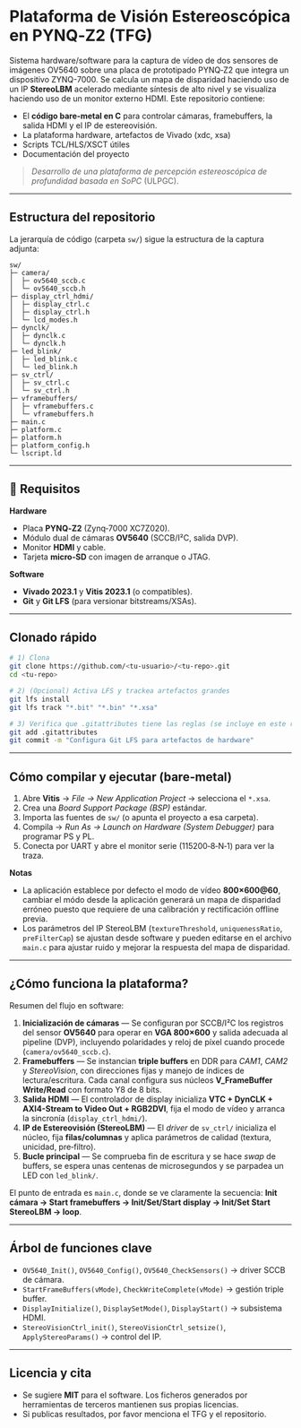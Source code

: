 # Plataforma de Visión Estereoscópica en PYNQ‑Z2 (TFG)

Sistema hardware/software para la captura de vídeo de dos sensores de imágenes OV5640 sobre una placa de prototipado PYNQ‑Z2 que integra un dispositivo ZYNQ-7000.
Se calcula un mapa de disparidad haciendo uso de un IP **StereoLBM** acelerado mediante síntesis de alto nivel y se visualiza haciendo uso de un monitor externo HDMI. Este repositorio contiene:
- El **código bare‑metal en C** para controlar cámaras, framebuffers, la salida HDMI y el IP de estereovisión.
- La plataforma hardware, artefactos de Vivado (xdc, xsa)
- Scripts TCL/HLS/XSCT útiles
- Documentación del proyecto

> *Desarrollo de una plataforma de percepción estereoscópica de profundidad basada en SoPC* (ULPGC).

---

## Estructura del repositorio

La jerarquía de código (carpeta `sw/`) sigue la estructura de la captura adjunta:

```
sw/
├─ camera/
│  ├─ ov5640_sccb.c
│  └─ ov5640_sccb.h
├─ display_ctrl_hdmi/
│  ├─ display_ctrl.c
│  ├─ display_ctrl.h
│  └─ lcd_modes.h
├─ dynclk/
│  ├─ dynclk.c
│  └─ dynclk.h
├─ led_blink/
│  ├─ led_blink.c
│  └─ led_blink.h
├─ sv_ctrl/
│  ├─ sv_ctrl.c
│  └─ sv_ctrl.h
├─ vframebuffers/
│  ├─ vframebuffers.c
│  └─ vframebuffers.h
├─ main.c
├─ platform.c
├─ platform.h
├─ platform_config.h 
└─ lscript.ld
```

---

## 🧰 Requisitos

**Hardware**
- Placa **PYNQ‑Z2** (Zynq‑7000 XC7Z020).
- Módulo dual de cámaras **OV5640** (SCCB/I²C, salida DVP).
- Monitor **HDMI** y cable.
- Tarjeta **micro‑SD** con imagen de arranque o JTAG.

**Software**
- **Vivado 2023.1** y **Vitis 2023.1** (o compatibles).
- **Git** y **Git LFS** (para versionar bitstreams/XSAs).

---

## Clonado rápido

```bash
# 1) Clona
git clone https://github.com/<tu-usuario>/<tu-repo>.git
cd <tu-repo>

# 2) (Opcional) Activa LFS y trackea artefactos grandes
git lfs install
git lfs track "*.bit" "*.bin" "*.xsa"

# 3) Verifica que .gitattributes tiene las reglas (se incluye en este repo)
git add .gitattributes
git commit -m "Configura Git LFS para artefactos de hardware"
```

---

## Cómo compilar y ejecutar (bare‑metal)

1. Abre **Vitis** → *File → New Application Project* → selecciona el `*.xsa`.
2. Crea una *Board Support Package (BSP)* estándar.
3. Importa las fuentes de `sw/` (o apunta el proyecto a esa carpeta).
4. Compila → *Run As → Launch on Hardware (System Debugger)* para programar PS y PL.
5. Conecta por UART y abre el monitor serie (115200‑8‑N‑1) para ver la traza.

**Notas**
- La aplicación establece por defecto el modo de vídeo **800×600@60**, cambiar el módo desde la aplicación generará un mapa de disparidad erróneo puesto que requiere de una calibración y rectificación offline previa.
- Los parámetros del IP StereoLBM (`textureThreshold`, `uniquenessRatio`, `preFilterCap`) se ajustan desde software y pueden editarse en el archivo `main.c` para ajustar ruido y mejorar la respuesta del mapa de disparidad.

---

## ¿Cómo funciona la plataforma?

Resumen del flujo en software:

1. **Inicialización de cámaras** — Se configuran por SCCB/I²C los registros del sensor **OV5640** para operar en **VGA 800×600** y salida adecuada al pipeline (DVP), incluyendo polaridades y reloj de píxel cuando procede (`camera/ov5640_sccb.c`).  
2. **Framebuffers** — Se instancian **triple buffers** en DDR para *CAM1*, *CAM2* y *StereoVision*, con direcciones fijas y manejo de índices de lectura/escritura. Cada canal configura sus núcleos **V_FrameBuffer Write/Read** con formato Y8 de 8 bits.
3. **Salida HDMI** — El controlador de display inicializa **VTC + DynCLK + AXI4-Stream to Video Out + RGB2DVI**, fija el modo de vídeo y arranca la sincronía (`display_ctrl_hdmi/`).  
4. **IP de Estereovisión (StereoLBM)** — El *driver* de `sv_ctrl/` inicializa el núcleo, fija **filas/columnas** y aplica parámetros de calidad (textura, unicidad, pre‑filtro).  
5. **Bucle principal** — Se comprueba fin de escritura y se hace *swap* de buffers, se espera unas centenas de microsegundos y se parpadea un LED con `led_blink/`.  

El punto de entrada es `main.c`, donde se ve claramente la secuencia: **Init cámara → Start framebuffers → Init/Set/Start display → Init/Set Start StereoLBM → loop**.

---

## Árbol de funciones clave

- `OV5640_Init()`, `OV5640_Config()`, `OV5640_CheckSensors()` → driver SCCB de cámara.
- `StartFrameBuffers(vMode)`, `CheckWriteComplete(vMode)` → gestión triple buffer.
- `DisplayInitialize()`, `DisplaySetMode()`, `DisplayStart()` → subsistema HDMI.
- `StereoVisionCtrl_init()`, `StereoVisionCtrl_setsize()`, `ApplyStereoParams()` → control del IP.

---

## Licencia y cita

- Se sugiere **MIT** para el software. Los ficheros generados por herramientas de terceros mantienen sus propias licencias.
- Si publicas resultados, por favor menciona el TFG y el repositorio.



